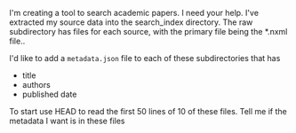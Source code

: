 I'm creating a tool to search academic papers. I need your help. I've extracted my source data
into the search_index directory. The raw subdirectory has files for each source, with the primary file
being the \*.nxml file..

I'd like to add a `metadata.json` file to each of these subdirectories that has

- title
- authors
- published date

To start use HEAD to read the first 50 lines of 10 of these files. Tell me if the metadata I want is in these files
